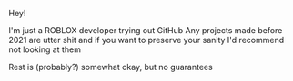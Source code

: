 Hey!

I'm just a ROBLOX developer trying out GitHub
Any projects made before 2021 are utter shit and if you want to preserve your sanity I'd recommend not looking at them

Rest is (probably?) somewhat okay, but no guarantees
